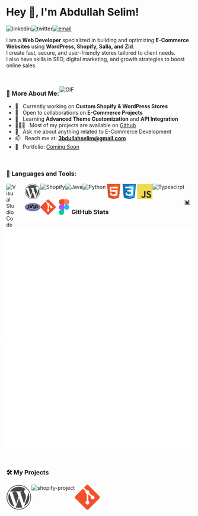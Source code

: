 # Hey 👋, I'm Abdullah Selim!
<a href='https://www.linkedin.com/in/ِabdullah-selim-721693175'><img align='left' alt="linkedin" src="https://raw.githubusercontent.com/rahul-jha98/rahul-jha98/561d474902b59c7429ec22bb73e225696c27b202/assets/linkedin.svg" height='18px'/></a>
<a href='https://x.com/Abdullah_Selim_'><img align='left' alt="twitter" src="https://raw.githubusercontent.com/rahul-jha98/rahul-jha98/561d474902b59c7429ec22bb73e225696c27b202/assets/twitter.svg" height='18px'/></a>
<a href='mailto:3bdullahselim@gmail.com'><img alt="email" src="https://img.shields.io/badge/Email-Contact-blue?style=flat&logo=gmail" height='18px'/></a>

I am a **Web Developer** specialized in building and optimizing **E-Commerce Websites** using **WordPress, Shopify, Salla, and Zid**.  
I create fast, secure, and user-friendly stores tailored to client needs.  
I also have skills in SEO, digital marketing, and growth strategies to boost online sales.  
<br/>
<br/>

<img align="right" alt="GIF" src="https://raw.githubusercontent.com/rahul-jha98/rahul-jha98/main/techstack.gif" width="360px"/>
  
### 🧐 More About Me:

- 🔭 &nbsp; Currently working on **Custom Shopify & WordPress Stores**
- 🤝 &nbsp; Open to collaborations on **E-Commerce Projects**
- 🌱 &nbsp; Learning **Advanced Theme Customization** and **API Integration**
- 👨🏻‍💻 &nbsp; Most of my projects are available on [Github](https://github.com/Abdollahselim)
- 💬 &nbsp; Ask me about anything related to E-Commerce Development
- 📫 &nbsp; Reach me at: **3bdullahselim@gmail.com**
- 📝 &nbsp; Portfolio: [Coming Soon](#)

<br>

### 🔨 Languages and Tools:

<img align="left" alt="Visual Studio Code" width="26px" src="https://cdn.jsdelivr.net/gh/devicons/devicon/icons/vscode/vscode-original.svg" style="padding-right:24px;" />
<a href="https://wordpress.org" target="_blank"><img align="left" alt="WordPress" height ="42px" src="https://raw.githubusercontent.com/devicons/devicon/master/icons/wordpress/wordpress-plain.svg"></a>
<a href="https://shopify.com" target="_blank"><img align="left" alt="Shopify" height ="42px" src="https://cdn.worldvectorlogo.com/logos/shopify.svg"></a>
<a href="https://www.java.com" target="_blank"><img align="left" alt="Java" height ="42px" src="https://raw.githubusercontent.com/rahul-jha98/github_readme_icons/main/language_and_tools/square/java/java.svg"></a>
<a href="https://www.python.org" target="_blank"><img align="left" alt="Python" height ="42px" src="https://raw.githubusercontent.com/rahul-jha98/github_readme_icons/main/language_and_tools/square/python/python.svg"></a>
<a href="https://developer.mozilla.org/en-US/docs/Web/HTML" target="_blank"><img align="left" alt="HTML5" height ="42px" src="https://raw.githubusercontent.com/devicons/devicon/master/icons/html5/html5-original.svg"></a>
<a href="https://developer.mozilla.org/en-US/docs/Web/CSS" target="_blank"><img align="left" alt="CSS3" height ="42px" src="https://raw.githubusercontent.com/devicons/devicon/master/icons/css3/css3-original.svg"></a>
<a href="https://developer.mozilla.org/en-US/docs/Web/JavaScript" target="_blank"><img align="left" alt="JavaScript" height ="42px" src="https://raw.githubusercontent.com/devicons/devicon/master/icons/javascript/javascript-original.svg"></a>
<a href="https://www.typescriptlang.org/" target="_blank"><img align="left" alt="Typescirpt" height ="42px" src="https://raw.githubusercontent.com/rahul-jha98/github_readme_icons/main/language_and_tools/square/typescript/typescript.svg"></a>
<a href="https://www.php.net/" target="_blank"><img align="left" alt="PHP" height ="42px" src="https://raw.githubusercontent.com/devicons/devicon/master/icons/php/php-original.svg"></a>
<a href="https://git-scm.com/" target="_blank"><img align="left" alt="Git" height ="42px" src="https://raw.githubusercontent.com/devicons/devicon/master/icons/git/git-original.svg"></a>
<a href="https://figma.com" target="_blank"><img align="left" alt="Figma" height ="42px" src="https://raw.githubusercontent.com/devicons/devicon/master/icons/figma/figma-original.svg"></a>

<br>

### 📊 GitHub Stats
<a href='https://github.com/Abdollahselim/github-stats-transparent'>
  
![Stats Overview](https://raw.githubusercontent.com/rahul-jha98/github-stats-transparent/output/generated/overview.svg)
![Most Used Languages](https://raw.githubusercontent.com/rahul-jha98/github-stats-transparent/output/generated/languages.svg)

</a>

<br>

### 🛠️ My Projects
<a href="#" target="_blank"> <img alt="wordpress-project" src="https://raw.githubusercontent.com/devicons/devicon/master/icons/wordpress/wordpress-plain.svg" height="68" align="left"> </a>
<a href="#" target="_blank"> <img alt="shopify-project" src="https://cdn.worldvectorlogo.com/logos/shopify.svg" height="68" align="left"> </a>
<a href="#" target="_blank"> <img alt="portfolio" src="https://raw.githubusercontent.com/devicons/devicon/master/icons/git/git-original.svg" height="68" align="left"> </a>
